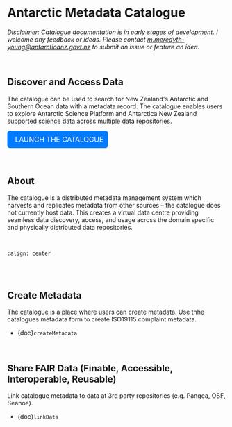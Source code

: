 # Antarctic Metadata Catalogue

<i>Disclaimer: Catalogue documentation is in early stages of development. I welcome any feedback or ideas. Please contact m.meredyth-young@antarcticanz.govt.nz to submit an issue or feature an idea.</i>

<br>

## Discover and Access Data

The catalogue can be used to search for New Zealand's Antarctic and Southern Ocean data with a metadata record. The catalogue enables users to explore Antarctic Science Platform and Antarctica New Zealand supported science data across multiple data repositories.

<div style="background-color: #007BFF; border: 2px solid #007BFF; border-radius: 6px; padding: 8px; display: inline-block;">
    <a style="font-size: 16px; text-decoration: none; color: white;" href="https://antcat.antarcticanz.govt.nz/geonetwork">
        <i class="fas fa-caret-right" style="color: white; margin-right: 8px;"></i> LAUNCH THE CATALOGUE
    </a>
</div>

<br>
<br>
<br>

## About

The catalogue is a distributed metadata management system which harvests and replicates metadata from other sources – the catalogue does not currently host data. This creates a virtual data centre providing seamless data discovery, access, and usage across the domain specific and physically distributed data repositories.  

<br>

```{image} image_repositories.png
:align: center
```
<br>
<br>

## Create Metadata

The catalogue is a place where users can create metadata. Use thhe catalogues metadata form to create ISO19115 complaint metadata.
-  {doc}`createMetadata`

<br>

## Share FAIR Data (Finable, Accessible, Interoperable, Reusable)

Link catalogue metadata to data at 3rd party repositories (e.g. Pangea, OSF, Seanoe).
-  {doc}`linkData`